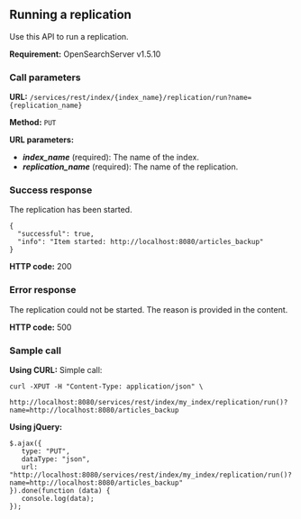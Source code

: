 ## Running a replication

Use this API to run a replication.

**Requirement:** OpenSearchServer v1.5.10

### Call parameters

**URL:** ```/services/rest/index/{index_name}/replication/run?name={replication_name}```

**Method:** ```PUT```

**URL parameters:**

- _**index_name**_ (required): The name of the index.
- _**replication_name**_ (required): The name of the replication.

### Success response
The replication has been started.

    {
      "successful": true,
      "info": "Item started: http://localhost:8080/articles_backup"
    }

**HTTP code:**
200
  
### Error response

The replication could not be started. The reason is provided in the content.

**HTTP code:**
500

### Sample call

**Using CURL:**
Simple call:

    curl -XPUT -H "Content-Type: application/json" \
         http://localhost:8080/services/rest/index/my_index/replication/run()?name=http://localhost:8080/articles_backup
    

**Using jQuery:**

    $.ajax({ 
       type: "PUT",
       dataType: "json",
       url: "http://localhost:8080/services/rest/index/my_index/replication/run()?name=http://localhost:8080/articles_backup"
    }).done(function (data) {
       console.log(data);
    });
    
